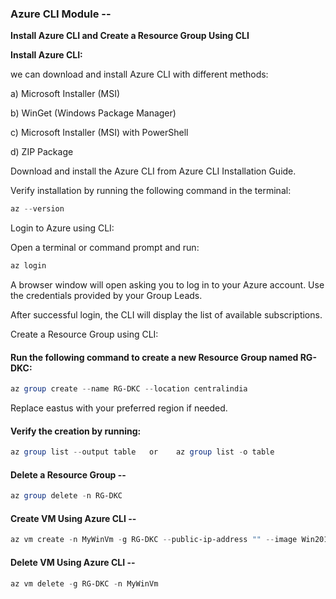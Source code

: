 ### Azure CLI Module --
**Install Azure CLI and Create a Resource Group Using CLI**

**Install Azure CLI:**

we can download and install Azure CLI with different methods:

a) Microsoft Installer (MSI)

b) WinGet (Windows Package Manager)

c) Microsoft Installer (MSI) with PowerShell

d) ZIP Package

Download and install the Azure CLI from Azure CLI Installation Guide.

Verify installation by running the following command in the terminal:
```powershell
az --version
```
Login to Azure using CLI:

Open a terminal or command prompt and run:
```powershell
az login
```
A browser window will open asking you to log in to your Azure account. Use the credentials provided by your Group Leads.

After successful login, the CLI will display the list of available subscriptions.

Create a Resource Group using CLI:

#### Run the following command to create a new Resource Group named RG-DKC:
```powershell
az group create --name RG-DKC --location centralindia
```
Replace eastus with your preferred region if needed.

#### Verify the creation by running:
```powershell
az group list --output table   or    az group list -o table
```
#### Delete a Resource Group --
```powershell
az group delete -n RG-DKC
```
#### Create VM Using Azure CLI --
```powershell
az vm create -n MyWinVm -g RG-DKC --public-ip-address "" --image Win2019Datacenter
```
#### Delete VM Using Azure CLI --
```powershell
az vm delete -g RG-DKC -n MyWinVm
```

